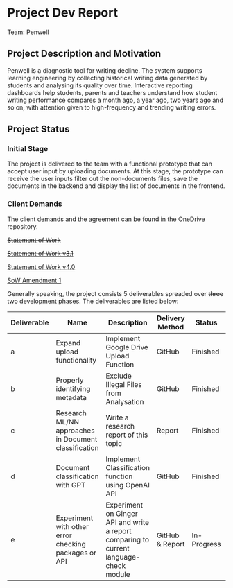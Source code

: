 # Project Dev Report
Team: Penwell

## Project Description and Motivation 
Penwell is a diagnostic tool for writing decline. The system supports learning engineering by collecting historical writing data generated by students and analysing its quality over time. Interactive reporting dashboards help students, parents and teachers understand how student writing performance compares a month ago, a year ago, two years ago and so on, with attention given to high-frequency and trending writing errors.

## Project Status 
### Initial Stage
The project is delivered to the team with a functional prototype that can accept user input by uploading documents. At this stage, the prototype can receive the user inputs filter out the non-documents files, save the documents in the backend and display the list of documents in the frontend. 

### Client Demands
The client demands and the agreement can be found in the OneDrive repository. 

[~~Statement of Work~~](https://anu365-my.sharepoint.com/:b:/r/personal/u7294212_anu_edu_au/Documents/COMP8715_Penwell/Documents/SoW/Statement%20of%20Work%20v2.0.pdf?csf=1&web=1&e=xSIztZ)

[~~Statement of Work v3.1~~](https://anu365-my.sharepoint.com/:b:/r/personal/u7294212_anu_edu_au/Documents/COMP8715_Penwell/Documents/SoW/Statement%20of%20Work%20v3.1_Charbel%20signed.pdf?csf=1&web=1&e=XEfRzs)

[Statement of Work v4.0](https://anu365-my.sharepoint.com/:b:/r/personal/u7294212_anu_edu_au/Documents/COMP8715_Penwell/Documents/SoW/Statement%20of%20Work%20v4.0_signed.pdf?csf=1&web=1&e=zPgMVJ)

[SoW Amendment 1](https://anu365-my.sharepoint.com/:b:/r/personal/u7294212_anu_edu_au/Documents/COMP8715_Penwell/Documents/SoW/Amendment_1_SoW.pdf?csf=1&web=1&e=lXXqh0)

Generally speaking, the project consists 5 deliverables spreaded over ~~three~~ two development phases. The deliverables are listed below: 

| Deliverable | Name | Description | Delivery Method | Status | Output |
|-------------|------|-------------|-----------------|--------|--------|
| a | Expand upload functionality | Implement Google Drive Upload Function | GitHub | Finished | [Link](https://github.com/Clarkliu97/similarity/blob/5779b43bfb909c77462552089e8d545726a8153b/Deliverable_a_dev_report.md) |
| b | Properly identifying metadata| Exclude Illegal Files from Analysation | GitHub | Finished | [Link](https://github.com/Clarkliu97/similarity/blob/acdc8dd4a99887a17527133043d6a9a1ebe2baa4/Deliverable_b_dev_report.md) |
| c | Research ML/NN approaches in Document classification | Write a research report of this topic | Report | Finished | [Report](https://anu365-my.sharepoint.com/:w:/r/personal/u7294212_anu_edu_au/Documents/COMP8715_Penwell/Research%20Reports/Deliverable_C_Document_Classification/Document.docx?d=w3f2b7bd43c48483e849dde9808ff24e1&csf=1&web=1&e=WQfsr4) |
| d | Document classification with GPT | Implement Classification function using OpenAI API | GitHub | Finished | [Link](https://github.com/Clarkliu97/similarity/blob/master/Deliverable_d_dev_report.md) |
| e | Experiment with other error checking packages or API | Experiment on Ginger API and write a report comparing to current language-check module | GitHub & Report | In-Progress | [Link](https://github.com/Clarkliu97/similarity/blob/acdc8dd4a99887a17527133043d6a9a1ebe2baa4/Deliverable_e_dev_report.md) [Report]() |

